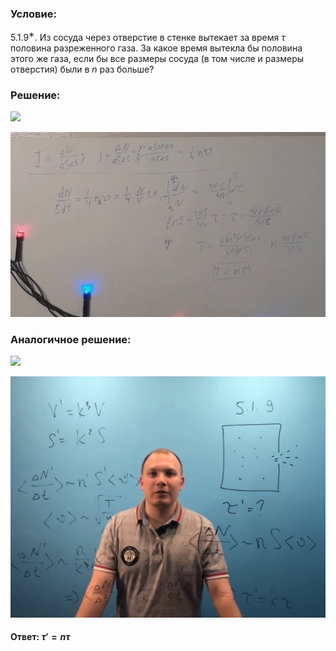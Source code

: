 ###  Условие:

$5.1.9^{∗}.$ Из сосуда через отверстие в стенке вытекает за время $\tau$ половина разреженного газа. За какое время вытекла бы половина этого же газа, если бы все размеры сосуда (в том числе и размеры отверстия) были в $n$ раз больше?

###  Решение:

![](https://www.youtube.com/embed/urqZRtku7Eo)

![|1462x859, 67%](../../img/5.1.9/01.png)

###  Аналогичное решение:

![](https://www.youtube.com/embed/1zukMbt-sZ8)

![|1412x1080, 67%](../../img/5.1.9/02.png)

#### Ответ: ${\tau}' = n\tau$